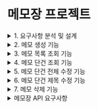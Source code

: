 # 메모장 프로젝트
<details>
<summary> 1. 요구사항 분석 및 설계 </summary>

## 메모장 API 요구사항
### 1. 통신 데이터 형태는 JSON이다.
### 2. 각각의 메모는 식별자(id), 제목(title), 내용(contents)으로 구성되어 있다.
### 3. 응답을 각각의 API에 알맞게 해야 한다.
### 4. 메모를 생성할 수 있다. (CREATE)
  - 메모 생성 시 제목, 내용이 필요하다.
  - 생성된 데이터(식별자, 제목, 내용)가 응답된다.
### 5. 메모 전체 목록을 조회할 수 있다. (READ)
  - 여러 개의 데이터를 배열 형태로 한번에 응답한다.
  - 데이터가 없는 경우 비어있는 배열 형태로 응답한다.
### 6. 메모 하나를 조회할 수 있다. (READ)
  - 조회할 memo에 대한 식별자 id값이 필요하다.
  - 조회된 데이터가 응답된다.
  - 조회될 데이터가 없는 경우 Exception이 발생한다.
### 7. 메모 하나를 전체 수정(덮어쓰기)할 수 있다. (UPDATE)
  - 수정할 memo에 대한 식별자 id값이 필요하다.
  - 수정할 요청 데이터(제목, 내용)가 꼭 필요하다.
  - 수정된 데이터가 응답된다.
  - 수정될 데이터가 없는 경우 Exception이 발생한다.
### 8. 메모 하나의 제목을 수정(일부 수정)할 수 있다. (UPDATE)
  - 수정할 memo에 대한 식별자 id값이 필요하다.
  - 수정할 요청 데이터(제목)가 꼭 필요하다.
  - 수정된 데이터가 응답된다.
  - 수정될 데이터가 없는 경우 Exception이 발생한다.
### 9. 메모를 삭제할 수 있다. (DELETE)
  - 삭제할 memo에 대한 식별자 id값이 필요하다.
  - 삭제될 데이터가 없는 경우 Exception이 발생한다.

## HTTP API 설계
  - 노션 페이지나 다른 페이지 통해서 API 설계를 추가하기

</details>

<details>
<summary> 2. 메모 생성 기능 </summary>

</details>

<details>
<summary> 3. 메모 목록 조회 기능 </summary>

</details>

<details>
<summary> 4. 메모 단건 조회 기능 </summary>

</details>

<details>
<summary> 5. 메모 단건 전체 수정 기능 </summary>

</details>

<details>
<summary> 6. 메모 단건 제목 수정 기능 </summary>

</details>

<details>
<summary> 7. 메모 삭제 기능 </summary>

</details>

<details>
<summary> 메모장 API 요구사항 </summary>

</details>

